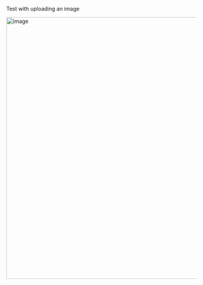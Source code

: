 Test with uploading an image

<img width="692" alt="image" src="https://user-images.githubusercontent.com/13207348/110680386-8a503a80-81a6-11eb-8be6-20d67a4f277a.png">
